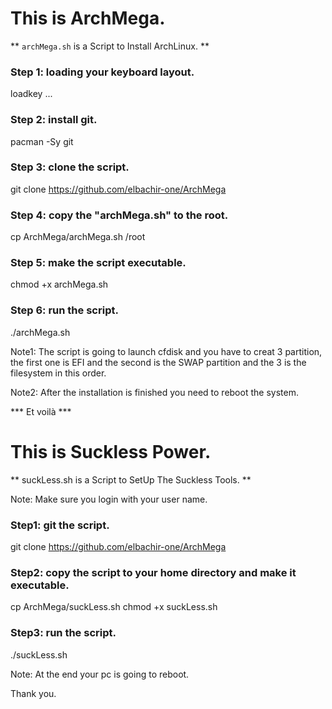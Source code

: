 # This is ArchMega.
** `archMega.sh` is a Script to Install ArchLinux. **

### Step 1: loading your keyboard layout.

loadkey ...

### Step 2: install git.

pacman -Sy git

### Step 3: clone the script.

git clone https://github.com/elbachir-one/ArchMega

### Step 4: copy the "archMega.sh" to the root.

cp ArchMega/archMega.sh /root

### Step 5: make the script executable.

chmod +x archMega.sh

### Step 6: run the script.

./archMega.sh

Note1: The script is going to launch cfdisk and you have to creat 3 partition, the first one is EFI and the second is the SWAP partition and the 3 is the filesystem in this order.

Note2: After the installation is finished you need to reboot the system.

*** Et voilà ***

# This is Suckless Power.
** suckLess.sh is a Script to SetUp The Suckless Tools. **

Note: Make sure you login with your user name.
### Step1: git the script.
git clone https://github.com/elbachir-one/ArchMega

### Step2: copy the script to your home directory and make it executable.
cp ArchMega/suckLess.sh
chmod +x suckLess.sh

### Step3: run the script.
./suckLess.sh

Note: At the end your pc is going to reboot.

Thank you.

